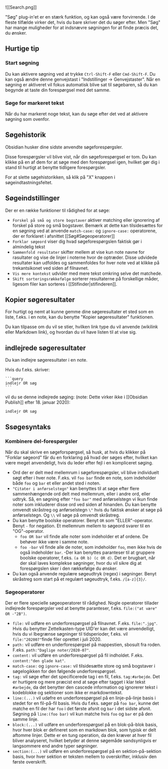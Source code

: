 ![[Search.png]]

"Søg" plug-in'et er en stærk funktion, og kan også være forvirrende.
I de fleste tilfælde virker det, hvis du bare skriver det du søger efter.
Men "Søg" har mange muligheder for at indsnævre søgningen for at finde præcis det, du ønsker.

## Hurtige tip

### Start søgning

Du kan aktivere søgning ved at trykke `Ctrl-Shift-F` eller `Cmd-Shift-F`. Du kan også ændre denne genvejstast i "Indstillinger -> Genvejstaster". Når en søgning er aktiveret vil fokus automatisk blive sat til søgebaren, så du kan begynde at taste din forespørgsel med det samme.

### Søge for markeret tekst

Når du har markeret noge tekst, kan du søge efter det ved at aktivere søgning som ovenfor.

## Søgehistorik

Obsidian husker dine sidste anvendte søgeforespørgsler.

Disse forespørgsler vil blive vist, når din søgeforespørgsel er tom. Du kan klikke på en af dem for at søge med den forespørgsel igen, hvilket gør dig i stand til hurtigt at benytte tidligere forespørgsler.

For at slette søgehistorikken, så klik på "X" knappen i søgeindtastningsfeltet.

## Søgeindstillinger

Der er en række funktioner til rådighed for at søge:

- `Forskel på små og store bogstaver` aktiver matching eller ignorering af forskel på store og små bogstaver. Bemærk at dette kan tilsidesættes for en søgning ved at anvende `match-case:` og `ignore-case:` operatorene, der er forklaret i afsnittet [[Søg#Søgeoperatorer]]
- `Forklar søgeord` viser dig hvad søgeforespørgslen faktisk gør i almindelig tekst
- `Sammenfold resultater` skifter mellem at vise kun note navne for rasultater og vise de linjer i noterne hvor de optræder. Disse udvidede resultater kan udfoldes og sammenfoldes for hver note ved at klikke på trekantsikonet ved siden af filnavnet.
- `Vis mere kontekst` udvider med mere tekst omkring selve det matchede.
- `Skift sorteringsrækkefølge` sorterer resultaterne på forskellige måder, ligesom filer kan sorteres i [[Stifinder|stifinderen]].

## Kopier søgeresultater

For hurtigt og nemt at kunne gemme dine søgeresultater et sted som en liste, f.eks. i en note, kan du benytte "Kopier søgeresultater" funktionen.

Du kan tilpasse om du vil se stier, hvilken link type du vil anvende (wikilink eller Markdown link), og hvordan du vil have listen til at vise sig.

## indlejrede søgeresultater

Du kan indlejre søgeresultater i en note.

Hvis du f.eks. skriver:

<pre><code>```query
indlejr OR søg
```</code></pre>

vil du se denne indlejrede søging: (note: Dette virker ikke i [[Obsidian Publish]] efter 18. januar 2020):

```query
indlejr OR søg
```

## Ssøgesyntaks

### Kombinere del-forespørgsler

Når du skal skrive en søgeforspørgsel, så husk, at hvis du klikker på "Forklar søgeord" får du en forklaring på hvad der søges efter, hvilket kan være meget anvendeligt, hvis du leder efter fejl i en kompliceret søging.

- Ord der er delt med mellemrum i søgeforespørgsler, vil blive individuelt søgt efter i hver note. F.eks. vil `foo bar` finde en note, som indeholder både `foo` og `bar` et eller andet sted i noten.
- `"Citater i anførselstegn"` kan benyttes til at søge efter flere sammenhængende ord delt med mellemrum, eller i andre ord, eller udtryk. Så, en søgning efter `"foo bar"` med anførselstegn vi lkun finde noter som inkluderer disse ord ved siden af hinanden. Du kan benytte omvendt skråstreg og anførselstegn `\"` hvis du faktisk ønsker at søge på anførselstegn. Og `\\` vil søge på omvendt skråstreg.
- Du kan benytte boolske operatorer. Benyt `OR` som "ELLER"-operator. Benyt `-` for negation. Et mellemrum mellem to søgeord svarer til en "OG"-operator.
	- `foo OR bar` vil finde alle noter som indeholder et af ordene. De behøver ikke være i samme note.
	- `foo -bar` vil finde alle de noter, som indeholder `foo`, men ikke hvis de også indeholder `bar`.
-Der kan benyttes paranteser til at gruppere boolske operatorer, f.eks. `(a OR b) (c OR d)`. Det er brugbart, når der skal laves komplekse søgninger, hvor du vil sikre dig at forespørgslen sker i den rækkefølge du ønsker.
- Du kan også anvende regulære søgeudtryk (regex) i søgninger. Benyt skråstreg som start på et regulært søgeudtryk, f.eks. `/[a-z]{3}/`.

### Søgeoperatorer

Der er flere specielle søgeoperatorer til rådighed. Nogle operatorer tillader indlejrede forespørgsler ved at benytte paranteser, f.eks. `file:("at være" OR -"2B")`.

- `file:`  vil udføre en underforespørgsel på filnavnet. F.eks. `file:".jpg"`. Hvis du benytter Zettelkasten-type UID'er kan det være anvendelligt, hvis du vi lbegrænse søgninger til tidsperioder, f.eks. vil `file:"202007"`finde filer oprettet i juli 2020.
- `path:` vil udføre en underforespørgsel på mappestien, sbosult fra roden. F.eks. `path:"Daglige noter/2020-07"`.
- `content:`  vil udføre en underforespørgsel på fil indholdet. F.eks. `content:"den glade kat"`.
- `match-case:` og `ignore-case:` vil tilsidesætte store og små bogstaver i søgelogikken for den følgende underforespørgsel.
- `tag:`  vil søge efter det specificerede tag i en fil, f.eks. `tag:#arbejde`. Det er hurtigere og mere præcist end at søge efter tagget i klar tekst `#arbejde`, da det benytter den cascede information og ignorerer tekst i kodeblokke og sektioner som ikke er markdowntekst.
- `line:(...)`  vil udøfre en underforespørgsel på en linje-på-linje basis i stedet for en fil-på-fil basis. Hvis du f.eks. søger på `foo bar`, kunne det matche en fil der har `foo` i det første afsnit og `bar` i det sidste afsnit. Søgning på `line:(foo bar)` vil kun matche hvis `foo` og `bar` er på den samme linje.
- `block:(...)`  vil udføre en underforespørgsel på en blok-på-blok basis, hvor hver blok er defineret som en markdown blok, som typisk er delt aftomme linjer. Dette er en tung operation, da den kræver at hver fil bliver analyseret, hvilket betyder at denne søgemåde sandsynligvis er langsommere end andre typer søgninger.
- `section:(...)` vil udføre en underforespørgsel på en sektion-på-sektion basis, hvor hver sektion er teksten mellem to overskrifter, inklusiv den første overskrift.
